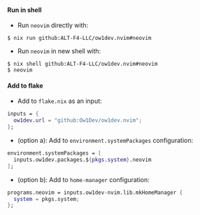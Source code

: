 #### Run in shell

- Run `neovim` directly with:

```shell
$ nix run github:ALT-F4-LLC/ow1dev.nvim#neovim
```

- Run `neovim` in new shell with:

```shell
$ nix shell github:ALT-F4-LLC/ow1dev.nvim#neovim
$ neovim
```

#### Add to flake

- Add to `flake.nix` as an input:

```nix
inputs = {
  ow1dev.url = "github:Ow1Dev/ow1dev.nvim";
};
```

- (option a): Add to `environment.systemPackages` configuration:

```nix
environment.systemPackages = [
  inputs.ow1dev.packages.${pkgs.system}.neovim
];
```

- (option b): Add to `home-manager` configuration:

```nix
programs.neovim = inputs.ow1dev-nvim.lib.mkHomeManager {
  system = pkgs.system;
};
```
